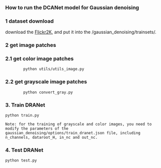 ### How to run the DCANet model for Gaussian denoising

### 1 dataset download

download the [Flickr2K](https://cv.snu.ac.kr/research/EDSR/Flickr2K.tar), and put it into the /gaussian_denoising/trainsets/.

### 2 get image patches

### 2.1 get color image patches

```
        python utils/utils_image.py
```        

### 2.2 get grayscale image patches

```
        python convert_gray.py
```        
   
### 3. Train DRANet

```
python train.py 

Note: for the training of grayscale and color images, you need to modify the parameters of the gaussian_denoising/options/train_dranet.json file, including n_channels, dataroot_H, in_nc and out_nc.
```

### 4. Test DRANet

```
python test.py
```

